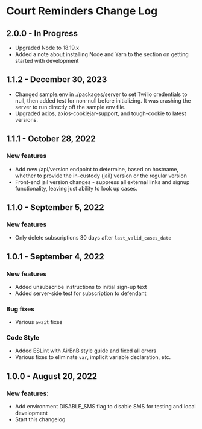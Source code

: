 # Court Reminders Change Log
## 2.0.0 - In Progress
- Upgraded Node to 18.19.x
- Added a note about installing Node and Yarn to the section on getting started with development



## 1.1.2 - December 30, 2023
- Changed sample.env in ./packages/server to set Twilio credentials to null, then added test for non-null before initializing. It was crashing the server to run directly off the sample env file.
- Upgraded axios, axios-cookiejar-support, and tough-cookie to latest versions.

## 1.1.1 - October 28, 2022
### New features
- Add new /api/version endpoint to determine, based on hostname, whether to provide the in-custody (jail) version or the regular version
- Front-end jail version changes - suppress all external links and signup functionality, leaving just ability to look up cases.

## 1.1.0 - September 5, 2022
### New features
- Only delete subscriptions 30 days after ```last_valid_cases_date```

## 1.0.1 - September 4, 2022
### New features
- Added unsubscribe instructions to initial sign-up text
- Added server-side test for subscription to defendant
### Bug fixes
- Various ```await``` fixes
### Code Style
- Added ESLint with AirBnB style guide and fixed all errors
- Various fixes to eliminate ```var```, implicit variable declaration, etc.

## 1.0.0 - August 20, 2022

### New features:
- Add environment DISABLE_SMS flag to disable SMS for testing and local development
- Start this changelog